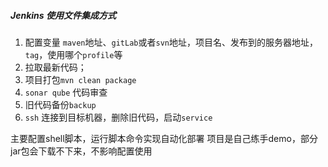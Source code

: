 #####   Jenkins 使用文件集成方式
1. 配置变量 `maven`地址、`gitLab`或者`svn`地址，项目名、发布到的服务器地址，`tag`，使用哪个`profile`等
2. 拉取最新代码；
3. 项目打包`mvn clean package`
4. `sonar qube` 代码审查
5. 旧代码备份`backup`
6. `ssh` 连接到目标机器，删除旧代码，启动`service`

主要配置shell脚本，运行脚本命令实现自动化部署
项目是自己练手demo，部分jar包会下载不下来，不影响配置使用